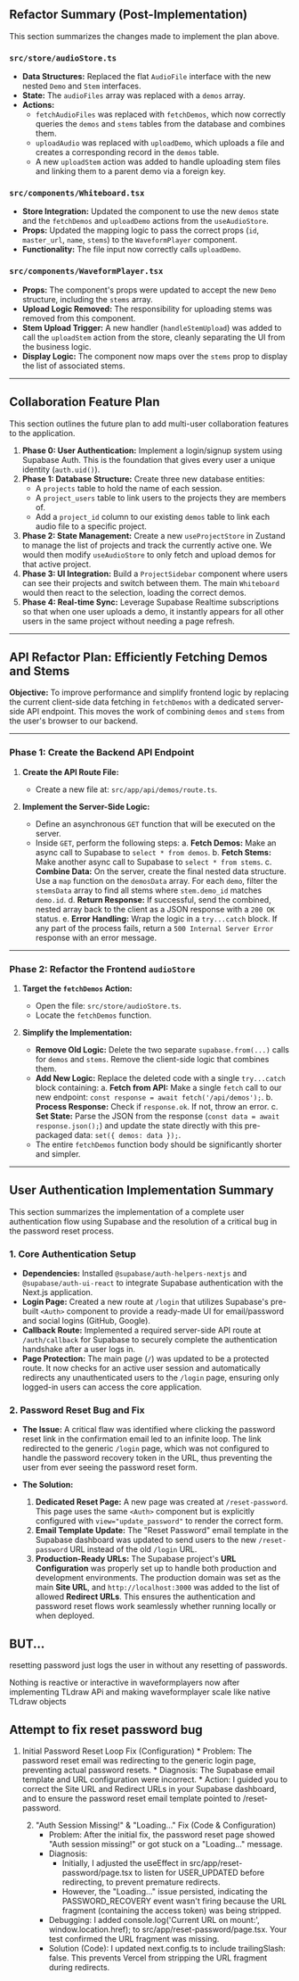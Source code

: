 ## Refactor Summary (Post-Implementation)

This section summarizes the changes made to implement the plan above.

### `src/store/audioStore.ts`

*   **Data Structures:** Replaced the flat `AudioFile` interface with the new nested `Demo` and `Stem` interfaces.
*   **State:** The `audioFiles` array was replaced with a `demos` array.
*   **Actions:**
    *   `fetchAudioFiles` was replaced with `fetchDemos`, which now correctly queries the `demos` and `stems` tables from the database and combines them.
    *   `uploadAudio` was replaced with `uploadDemo`, which uploads a file and creates a corresponding record in the `demos` table.
    *   A new `uploadStem` action was added to handle uploading stem files and linking them to a parent demo via a foreign key.

### `src/components/Whiteboard.tsx`

*   **Store Integration:** Updated the component to use the new `demos` state and the `fetchDemos` and `uploadDemo` actions from the `useAudioStore`.
*   **Props:** Updated the mapping logic to pass the correct props (`id`, `master_url`, `name`, `stems`) to the `WaveformPlayer` component.
*   **Functionality:** The file input now correctly calls `uploadDemo`.

### `src/components/WaveformPlayer.tsx`

*   **Props:** The component's props were updated to accept the new `Demo` structure, including the `stems` array.
*   **Upload Logic Removed:** The responsibility for uploading stems was removed from this component.
*   **Stem Upload Trigger:** A new handler (`handleStemUpload`) was added to call the `uploadStem` action from the store, cleanly separating the UI from the business logic.
*   **Display Logic:** The component now maps over the `stems` prop to display the list of associated stems.

---

## Collaboration Feature Plan

This section outlines the future plan to add multi-user collaboration features to the application.

1.  **Phase 0: User Authentication:** Implement a login/signup system using Supabase Auth. This is the foundation that gives every user a unique identity (`auth.uid()`).
2.  **Phase 1: Database Structure:** Create three new database entities:
    *   A `projects` table to hold the name of each session.
    *   A `project_users` table to link users to the projects they are members of.
    *   Add a `project_id` column to our existing `demos` table to link each audio file to a specific project.
3.  **Phase 2: State Management:** Create a new `useProjectStore` in Zustand to manage the list of projects and track the currently active one. We would then modify `useAudioStore` to only fetch and upload demos for that active project.
4.  **Phase 3: UI Integration:** Build a `ProjectSidebar` component where users can see their projects and switch between them. The main `Whiteboard` would then react to the selection, loading the correct demos.
5.  **Phase 4: Real-time Sync:** Leverage Supabase Realtime subscriptions so that when one user uploads a demo, it instantly appears for all other users in the same project without needing a page refresh.

---

## API Refactor Plan: Efficiently Fetching Demos and Stems

**Objective:** To improve performance and simplify frontend logic by replacing the current client-side data fetching in `fetchDemos` with a dedicated server-side API endpoint. This moves the work of combining `demos` and `stems` from the user's browser to our backend.

---

### **Phase 1: Create the Backend API Endpoint**

1.  **Create the API Route File:**
    *   Create a new file at: `src/app/api/demos/route.ts`.

2.  **Implement the Server-Side Logic:**
    *   Define an asynchronous `GET` function that will be executed on the server.
    *   Inside `GET`, perform the following steps:
        a. **Fetch Demos:** Make an async call to Supabase to `select * from demos`.
        b. **Fetch Stems:** Make another async call to Supabase to `select * from stems`.
        c. **Combine Data:** On the server, create the final nested data structure. Use a `map` function on the `demosData` array. For each `demo`, filter the `stemsData` array to find all stems where `stem.demo_id` matches `demo.id`.
        d. **Return Response:** If successful, send the combined, nested array back to the client as a JSON response with a `200 OK` status.
        e. **Error Handling:** Wrap the logic in a `try...catch` block. If any part of the process fails, return a `500 Internal Server Error` response with an error message.

---

### **Phase 2: Refactor the Frontend `audioStore`**

1.  **Target the `fetchDemos` Action:**
    *   Open the file: `src/store/audioStore.ts`.
    *   Locate the `fetchDemos` function.

2.  **Simplify the Implementation:**
    *   **Remove Old Logic:** Delete the two separate `supabase.from(...)` calls for `demos` and `stems`. Remove the client-side logic that combines them.
    *   **Add New Logic:** Replace the deleted code with a single `try...catch` block containing:
        a. **Fetch from API:** Make a single `fetch` call to our new endpoint: `const response = await fetch('/api/demos');`.
        b. **Process Response:** Check if `response.ok`. If not, throw an error.
        c. **Set State:** Parse the JSON from the response (`const data = await response.json();`) and update the state directly with this pre-packaged data: `set({ demos: data });`.
    *   The entire `fetchDemos` function body should be significantly shorter and simpler.

---

## User Authentication Implementation Summary

This section summarizes the implementation of a complete user authentication flow using Supabase and the resolution of a critical bug in the password reset process.

### 1. Core Authentication Setup

*   **Dependencies:** Installed `@supabase/auth-helpers-nextjs` and `@supabase/auth-ui-react` to integrate Supabase authentication with the Next.js application.
*   **Login Page:** Created a new route at `/login` that utilizes Supabase's pre-built `<Auth>` component to provide a ready-made UI for email/password and social logins (GitHub, Google).
*   **Callback Route:** Implemented a required server-side API route at `/auth/callback` for Supabase to securely complete the authentication handshake after a user logs in.
*   **Page Protection:** The main page (`/`) was updated to be a protected route. It now checks for an active user session and automatically redirects any unauthenticated users to the `/login` page, ensuring only logged-in users can access the core application.

### 2. Password Reset Bug and Fix

*   **The Issue:** A critical flaw was identified where clicking the password reset link in the confirmation email led to an infinite loop. The link redirected to the generic `/login` page, which was not configured to handle the password recovery token in the URL, thus preventing the user from ever seeing the password reset form.

*   **The Solution:**
    1.  **Dedicated Reset Page:** A new page was created at `/reset-password`. This page uses the same `<Auth>` component but is explicitly configured with `view="update_password"` to render the correct form.
    2.  **Email Template Update:** The "Reset Password" email template in the Supabase dashboard was updated to send users to the new `/reset-password` URL instead of the old `/login` URL.
    3.  **Production-Ready URLs:** The Supabase project's **URL Configuration** was properly set up to handle both production and development environments. The production domain was set as the main **Site URL**, and `http://localhost:3000` was added to the list of allowed **Redirect URLs**. This ensures the authentication and password reset flows work seamlessly whether running locally or when deployed.

## BUT...
resetting password just logs the user in without any resetting of passwords. 
 
Nothing is reactive or interactive in waveformplayers now after implementing TLdraw APi and making waveformplayer scale like native TLdraw objects

## Attempt to fix reset password bug

1. Initial Password Reset Loop Fix (Configuration)
       * Problem: The password reset email was redirecting to the generic login page, preventing actual password resets.
       * Diagnosis: The Supabase email template and URL configuration were incorrect.
       * Action: I guided you to correct the Site URL and Redirect URLs in your Supabase dashboard, and to ensure the password reset
         email template pointed to /reset-password.


   2. "Auth Session Missing!" & "Loading..." Fix (Code & Configuration)
       * Problem: After the initial fix, the password reset page showed "Auth session missing!" or got stuck on a "Loading..." message.
       * Diagnosis:
           * Initially, I adjusted the useEffect in src/app/reset-password/page.tsx to listen for USER_UPDATED before redirecting, to
             prevent premature redirects.
           * However, the "Loading..." issue persisted, indicating the PASSWORD_RECOVERY event wasn't firing because the URL fragment
             (containing the access token) was being stripped.
       * Debugging: I added console.log('Current URL on mount:', window.location.href); to src/app/reset-password/page.tsx. Your test
         confirmed the URL fragment was missing.
       * Solution (Code): I updated next.config.ts to include trailingSlash: false. This prevents Vercel from stripping the URL fragment
         during redirects.

         